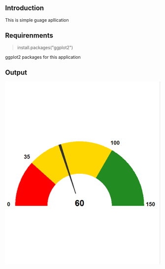 ## Introduction 

This is simple guage apllication  

## Requirenments 

> install.packages("ggplot2")

ggplot2 packages for this application 

## Output
![](https://github.com/rahulkulkarni40/R_Scripts/blob/master/simpleguage/simple_guage.PNG)
